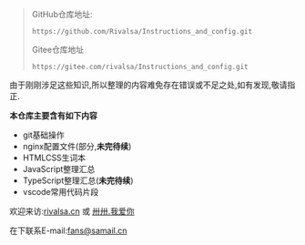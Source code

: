 > GitHub仓库地址:
>
> ```url
> https://github.com/Rivalsa/Instructions_and_config.git
> ```
>
> Gitee仓库地址
>
> ```url
> https://gitee.com/rivalsa/Instructions_and_config.git
> ```

由于刚刚涉足这些知识,所以整理的内容难免存在错误或不足之处,如有发现,敬请指正.

**本仓库主要含有如下内容**

- git基础操作
- nginx配置文件(部分,**未完待续**)
- HTMLCSS生词本
- JavaScript整理汇总
- TypeScript整理汇总(**未完待续**)
- vscode常用代码片段

欢迎来访:[rivalsa.cn](https://rivalsa.cn) 或 [卅卅.我爱你](https://卅卅.我爱你)

在下联系E-mail:fans@samail.cn
